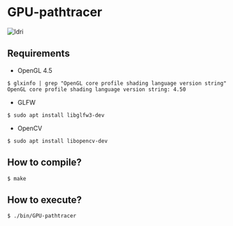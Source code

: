 # GPU-pathtracer

![ldri](https://user-images.githubusercontent.com/37495128/57123006-1e873480-6dbb-11e9-8937-3259c0b055c8.jpg)

## Requirements
- OpenGL 4.5
```
$ glxinfo | grep "OpenGL core profile shading language version string"
OpenGL core profile shading language version string: 4.50
```

- GLFW
```
$ sudo apt install libglfw3-dev
```

- OpenCV
```
$ sudo apt install libopencv-dev
```

## How to compile?
```
$ make
```

## How to execute?
```
$ ./bin/GPU-pathtracer
```
